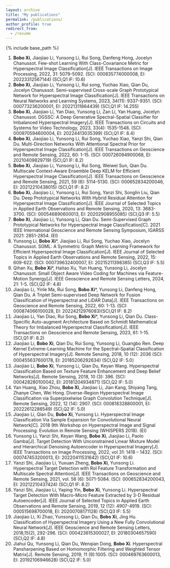 ```yaml
---
layout: archive
title: "My publications"
permalink: /publications/
author_profile: true
redirect_from:
  - /resume
---
```


{% include base_path %}

1. **Bobo Xi**, Jiaojiao Li, Yunsong Li, Rui Song, Danfeng Hong, Jocelyn Chanussot. Few-shot Learning With Class-Covariance Metric for Hyperspectral Image Classification[J]. IEEE Transactions on Image Processing, 2022, 31: 5079-5092. (SCI: 000835774000008, EI: 20223312567144) (SCI,Q1 IF: 10.6)
2. **Bobo Xi**, Jiaojiao Li, Yunsong Li, Rui song, Yuchao Xiao, Qian Du, Jocelyn Chanussot. Semi-supervised Cross-scale Graph Prototypical Network for Hyperspectral Image Classification[J]. IEEE Transactions on Neural Networks and Learning Systems, 2023, 34(11): 9337-9351. (SCI: 000773236200001, EI: 20221311864439) (SCI,Q1 IF: 14.255)
3. **Bobo Xi**, Jiaojiao Li, Yan Diao, Yunsong Li, Zan Li, Yan Huang, Jocelyn Chanussot. DGSSC: A Deep Generative Spectral-Spatial Classifier for Imbalanced Hyperspectral Imagery[J]. IEEE Transactions on Circuits and Systems for Video Technology, 2023, 33(4): 1535-1548. (SCI: 000970594600004, EI: 20224413035399) (SCI,Q1  IF: 8.4)
4. **Bobo Xi**, Jiaojiao Li, Yunsong Li, Rui Song, Yuchao Xiao, Yanzi Shi, Qian Du. Multi-Direction Networks With Attentional Spectral Prior for Hyperspectral Image Classification[J]. IEEE Transactions on Geoscience and Remote Sensing, 2022, 60: 1-15. (SCI: 000726094900068, EI: 20210409829719) (SCI,Q1  IF: 8.2)
5. **Bobo Xi**, Jiaojiao Li, Yunsong Li, Rui Song, Weiwei Sun, Qian Du. Multiscale Context-Aware Ensemble Deep KELM for Efficient Hyperspectral Image Classification[J]. IEEE Transactions on Geoscience and Remote Sensing, 2021, 59 (6): 5114-5130. (SCI: 000652834200046, EI: 20212210438015) (SCI,Q1  IF: 8.2)
6. **Bobo Xi**, Jiaojiao Li, Yunsong Li, Rui Song, Yanzi Shi, Songlin Liu, Qian Du. Deep Prototypical Networks With Hybrid Residual Attention for Hyperspectral Image Classification[J]. IEEE Journal of Selected Topics in Applied Earth Observations and Remote Sensing, 2020, 13: 3683-3700. (SCI: 000546890600013, EI: 20202908955085) (SCI,Q3  IF: 5.5)
7. **Bobo Xi**, Jiaojiao Li, Yunsong Li, Qian Du. Semi-Supervised Graph Prototypical Networks for Hyperspectral Image Classification[C]. 2021 IEEE International Geoscience and Remote Sensing Symposium, IGARSS 2021: 2851-2854. (EI)
8. Yunsong Li, **Bobo Xi***, Jiaojiao Li, Rui Song, Yuchao Xiao, Jocelyn Chanussot. SGML: A Symmetric Graph Metric Learning Framework for Efficient Hyperspectral Image Classification[J]. IEEE Journal of Selected Topics in Applied Earth Observations and Remote Sensing, 2022, 15: 609-622. (SCI: 000739632400007, EI: 20215211398385) (SCI,Q3  IF: 5.5)
9. Qihan Xu, **Bobo Xi***, Haitao Xu, Yun Huang, Yunsong Li, Jocelyn Chanussot. Small Object Aware Video Coding for Machines via Feature-Motion Synergy[J]. IEEE Geoscience and Remote Sensing Letters, 2024, 21: 1-5. (SCI,Q2 IF: 4.8) 
10. Jiaojiao Li, Yinle Ma, Rui Song, **Bobo Xi***, Yunsong Li, Danfeng Hong, Qian Du. A Triplet Semi-supervised Deep Network for Fusion Classification of Hyperspectral and LiDAR Data[J]. IEEE Transactions on Geoscience and Remote Sensing, 2022, 60: 1-13. (SCI: 000874066100028, EI: 20224212976083)(SCI,Q1 IF: 8.2)
11. Jiaojiao Li, Yan Diao, Rui Song, **Bobo Xi***, Yunsong Li, Qian Du. Class-Specific Auto-augment Architecture Based on Schmidt Mathematical Theory for Imbalanced Hyperspectral Classification[J]. IEEE Transactions on Geoscience and Remote Sensing, 2023, 61: 1-15. (SCI,Q1 IF: 8.2)
12. Jiaojiao Li, **Bobo Xi**, Qian Du, Rui Song, Yunsong Li, Guangbo Ren. Deep Kernel Extreme-Learning Machine for the Spectral–Spatial Classification of Hyperspectral Imagery[J]. Remote Sensing, 2018, 10 (12): 2036 (SCI: 000455637600178, EI: 20185206292634) (SCI,Q2 IF: 5.0）
13. Jiaojiao Li, **Bobo Xi**, Yunsong Li, Qian Du, Keyan Wang. Hyperspectral Classification Based on Texture Feature Enhancement and Deep Belief Networks[J]. Remote Sensing, 2018, 10 (3): 396. (SCI: 000428280100042, EI: 20181204934871) (SCI,Q2 IF: 5.0)
14. Yan Huang, Xiao Zhou, **Bobo Xi**, Jiaojiao Li, Jian Kang, Shiyang Tang, Zhanye Chen, Wei Hong. Diverse-Region Hyperspectral Image Classification via Superpixelwise Graph Convolution Technique[J]. Remote Sensing, 2022, 12 (14): 2907. (SCI: 000818328800001, EI: 20222612286549) (SCI,Q2 IF: 5.0)
15. Jiaojiao Li, Qian Du, **Bobo Xi**, Yunsong Li. Hyperspectral Image Classification Via Sample Expansion for Convolutional Neural Network[C]. 2018 9th Workshop on Hyperspectral Image and Signal Processing: Evolution in Remote Sensing (WHISPERS 2018). (EI)
16. Yunsong Li, Yanzi Shi, Keyan Wang, **Bobo Xi**, Jiaojiao Li, Paolo Gamba[J]. Target Detection With Unconstrained Linear Mixture Model and Hierarchical Denoising Autoencoder in Hyperspectral Imagery[J]. IEEE Transactions on Image Processing, 2022, vol 31: 1418 – 1432.  (SCI: 000747453200013, EI: 20220411531642) (SCI,Q1 IF: 10.6)
17. Yanzi Shi, Jiaojiao Li, Yuxuan Zheng, **Bobo Xi**, Yunsong Li. Hyperspectral Target Detection with RoI Feature Transformation and Multiscale Spectral Attention[J]. IEEE Transactions on Geoscience and Remote Sensing, 2021, vol. 56 (6): 5071-5084. (SCI: 000652834200043, EI: 20212210437424) (SCI,Q1  IF: 8.2)
18. Yanzi Shi, Jiaojiao Li, Yaping Yin, **Bobo Xi**, Yunsong Li. Hyperspectral Target Detection With Macro-Micro Feature Extracted by 3-D Residual Autoencoder[J]. IEEE Journal of Selected Topics in Applied Earth Observations and Remote Sensing, 2019, 12 (12): 4907-4919. (SCI: 000515698700018, EI: 20200708171128) (SCI,Q3  IF: 5.5)
19. Jiaojiao Li, Xi Zhao, Yunsong Li, Qian Du, **Bobo Xi**, Jing Hu. Classification of Hyperspectral Imagery Using a New Fully Convolutional Neural Network[J]. IEEE Geoscience and Remote Sensing Letters, 2018,15(2), 292-296. (SCI: 000423615300027, EI: 20180304657590) (SCI,Q2 IF: 4.8)
20. Jiahui Qu, Yunsong Li, Qian Du, Wenqian Dong, **Bobo Xi**. Hyperspectral Pansharpening Based on Homomorphic Filtering and Weighted Tensor Matrix[J]. Remote Sensing, 2019, 11 (9):1005. (SCI: 000469763600013, EI: 20192106946628) (SCI,Q2 IF: 5.0)